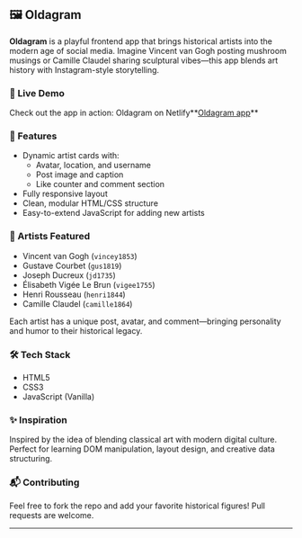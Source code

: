 ## 🖼️ Oldagram

**Oldagram** is a playful frontend app that brings historical artists into the modern age of social media. Imagine Vincent van Gogh posting mushroom musings or Camille Claudel sharing sculptural vibes—this app blends art history with Instagram-style storytelling.

### 🚀 Live Demo

Check out the app in action: Oldagram on Netlify**[Oldagram app](https://your-netlify-url.netlify.app)**

### 📸 Features

- Dynamic artist cards with:
  - Avatar, location, and username
  - Post image and caption
  - Like counter and comment section
- Fully responsive layout
- Clean, modular HTML/CSS structure
- Easy-to-extend JavaScript for adding new artists

### 🎨 Artists Featured

- Vincent van Gogh (`vincey1853`)
- Gustave Courbet (`gus1819`)
- Joseph Ducreux (`jd1735`)
- Élisabeth Vigée Le Brun (`vigee1755`)
- Henri Rousseau (`henri1844`)
- Camille Claudel (`camille1864`)

Each artist has a unique post, avatar, and comment—bringing personality and humor to their historical legacy.

### 🛠️ Tech Stack

- HTML5
- CSS3
- JavaScript (Vanilla)

### ✨ Inspiration

Inspired by the idea of blending classical art with modern digital culture. Perfect for learning DOM manipulation, layout design, and creative data structuring.

### 📬 Contributing

Feel free to fork the repo and add your favorite historical figures! Pull requests are welcome.

---
